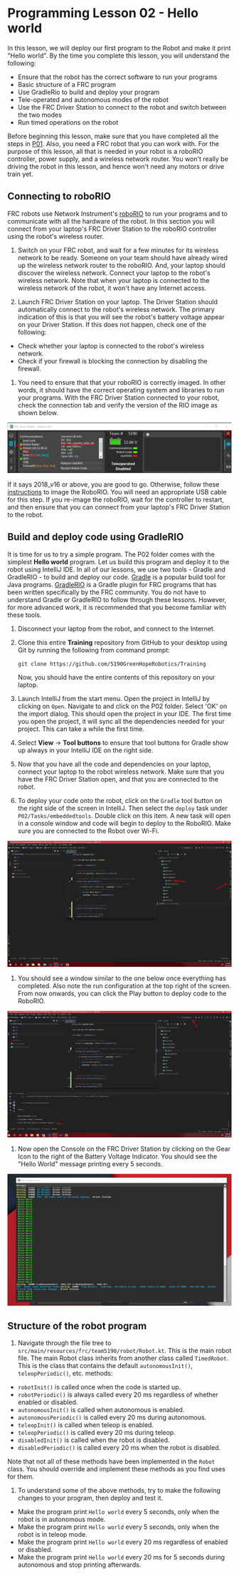 # Programming Lesson 02 - Hello world

In this lesson, we will deploy our first program to the Robot and make it print "Hello world". By the time you complete this lesson, you will understand the following:

* Ensure that the robot has the correct software to run your programs
* Basic structure of a FRC program
* Use GradleRio to build and deploy your program
* Tele-operated and autonomous modes of the robot
* Use the FRC Driver Station to connect to the robot and switch between the two modes
* Run timed operations on the robot

Before beginning this lesson, make sure that you have completed all the steps in [P01](../P01/readme.md). Also, you need a FRC robot that you can work with. For the purpose of this lesson, all that is needed in your robot is a roboRIO controller, power supply, and a wireless network router. You won't really be driving the robot in this lesson, and hence won't need any motors or drive train yet.

## Connecting to roboRIO

FRC robots use Network Instrument's [roboRIO](https://forums.ni.com/t5/FIRST-Robotics-Competition/roboRIO-Details-and-Specifications/ta-p/3494658) to run your programs and to communicate with all the hardware of the robot. In this section you will connect from your laptop's FRC Driver Station to the roboRIO controller using the robot's wireless router.

1. Switch on your FRC robot, and wait for a few minutes for its wireless network to be ready. Someone on your team should have already wired up the wireless network router to the roboRIO. And, your laptop should discover the wireless network. Connect your laptop to the robot's wireless network. Note that when your laptop is connected to the wireless network of the robot, it won't have any Internet access.

1. Launch FRC Driver Station on your laptop. The Driver Station should automatically connect to the robot's wireless network. The primary indication of this is that you will see the robot's battery voltage appear on your Driver Station. If this does not happen, check one of the following:
 * Check whether your laptop is connected to the robot's wireless network.
 * Check if your firewall is blocking the connection by disabling the firewall.

1. You need to ensure that that your roboRIO is correctly imaged. In other words, it should have the correct operating system and libraries to run your programs. With the FRC Driver Station connected to your robot, check the connection tab and verify the version of the RIO image as shown below.

 ![DS](images/ds.png?raw=true "DS")

 If it says 2018_v16 or above, you are good to go. Otherwise, follow these [instructions](https://wpilib.screenstepslive.com/s/currentCS/m/getting_started/l/144984-imaging-your-roborio) to image the RoboRIO. You will need an appropriate USB cable for this step. If you re-image the roboRIO, wait for the controller to restart, and then ensure that you can connect from your laptop's FRC Driver Station to the robot.

## Build and deploy code using GradleRIO

It is time for us to try a simple program. The P02 folder comes with the simplest **Hello world** program. Let us build this program and deploy it to the robot using IntelliJ IDE. In all of our lessons, we use two tools - Gradle and GradleRIO - to build and deploy our code. [Gradle](https://gradle.org/) is a popular build tool for Java programs. [GradleRIO](https://github.com/wpilibsuite/GradleRIO) is a Gradle plugin for FRC programs that has been written specifically by the FRC community. You do not have to understand Gradle or GradleRIO to follow through these lessons. However, for more advanced work, it is recommended that you become familiar with these tools.

1. Disconnect your laptop from the robot, and connect to the Internet.

1. Clone this entire **Training** repository from GitHub to your desktop using Git by running the following from command prompt:
   ```
   git clone https://github.com/5190GreenHopeRobotics/Training
   ```
   Now, you should have the entire contents of this repository on your laptop.

1. Launch IntelliJ from the start menu. Open the project in IntelliJ by clicking on `Open`. Navigate to and click on the P02 folder. Select 'OK' on the import dialog. This should open the project in your IDE. The first time you open the project, it will sync all the dependencies needed for your project. This can take a while the first time.

1. Select **View** -> **Tool buttons** to ensure that tool buttons for Gradle show up always in your IntelliJ IDE on the right side.

1. Now that you have all the code and dependencies on your laptop, connect your laptop to the robot wireless network. Make sure that you have the FRC Driver Station open, and that you are connected to the robot. 

1. To deploy your code onto the robot, click on the `Gradle` tool button on the right side of the screen in IntelliJ. Then select the `deploy` task under `P02/Tasks/embeddedtools`. Double click on this item. A new task will open in a console window and code will begin to deploy to the RoboRIO. Make sure you are connected to the Robot over Wi-Fi.

 ![IntelliJ](images/idea1.png?raw=true "IntelliJ")

1. You should see a window similar to the one below once everything has completed. Also note the run configuration at the top right of the screen. From now onwards, you can click the Play button to deploy code to the RoboRIO.

 ![IntelliJ](images/idea2.png?raw=true "IntelliJ")

1. Now open the Console on the FRC Driver Station by clicking on the Gear Icon to the right of the Battery Voltage Indicator. You should see the "Hello World" message printing every 5 seconds.

![Console](images/console.png?raw=true "Console")

## Structure of the robot program

1. Navigate through the file tree to `src/main/resources/frc/team5190/robot/Robot.kt`. This is the main robot file. The main Robot class inherits from another class called `TimedRobot`. This is the class that contains the default `autonomousInit()`, `teleopPeriodic()`, etc.  methods:

* `robotInit()` is called once when the code is started up.
* `robotPeriodic()` is always called every 20 ms regardless of whether enabled or disabled.
* `autonomousInit()` is called when autonomous is enabled.
* `autonomousPeriodic()` is called every 20 ms during autonomous.
* `teleopInit()` is called when teleop is enabled.
* `teleopPeriodic()` is called every 20 ms during teleop.
* `disabledInit()` is called when the robot is disabled.
* `disabledPeriodic()` is called every 20 ms when the robot is disabled.

Note that not all of these methods have been implemented in the `Robot` class. You should override and implement these methods as you find uses for them.

1. To understand some of the above methods, try to make the following changes to your program, then deploy and test it.

* Make the program print `Hello world` every 5 seconds, only when the robot is in autonomous mode.
* Make the program print `Hello world` every 5 seconds, only when the robot is in teleop mode.
* Make the program print `Hello world` every 20 ms regardless of enabled or disabled.
* Make the program print `Hello world` every 20 ms for 5 seconds during autonomous and stop printing afterwards.
